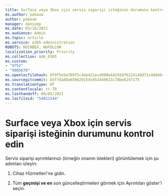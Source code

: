 ```yaml
---
title: Surface veya Xbox için servis siparişi isteğinin durumunu kontrol edin
ms.author: pebaum
author: pebaum
manager: dansimp
ms.date: 03/16/2021
ms.audience: Admin
ms.topic: article
ms.service: o365-administration
ROBOTS: NOINDEX, NOFOLLOW
localization_priority: Priority
ms.collection: Adm_O365
ms.custom:
- "9752"
- "9005678"
ms.openlocfilehash: 0f9f5e9af09f5c4de431ecd990e6d193df6224149d72c48946425824ad60dd23
ms.sourcegitcommit: b5f7da89a650d2915dc652449623c78be6247175
ms.translationtype: HT
ms.contentlocale: tr-TR
ms.lasthandoff: 08/05/2021
ms.locfileid: "54021544"
---
```

# <a name="check-the-status-of-a-service-order-request-for-surface-or-xbox"></a>Surface veya Xbox için servis siparişi isteğinin durumunu kontrol edin

Servis siparişi ayrıntılarınızı (örneğin onarım istekleri) görüntülemek için şu adımları izleyin:

1. Cihaz Hizmetleri'ne gidin.

1. Tüm **geçmişi ve en** son güncelleştirmeleri görmek için Ayrıntıları göster'i seçin.

